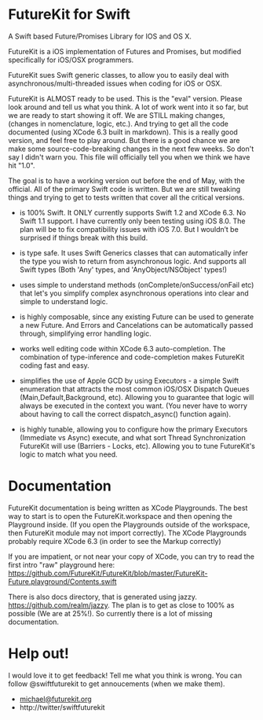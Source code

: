 # FutureKit for Swift
A Swift based Future/Promises Library for IOS and OS X.   


FutureKit is a iOS implementation of Futures and Promises, but modified specifically for iOS/OSX programmers.

FutureKit sues Swift generic classes, to allow you to easily deal with asynchronous/multi-threaded issues when coding for iOS or OSX.

FutureKit is ALMOST ready to be used.  This is the "eval" version.  Please look around and tell us what you think.  A lot of work went into it so far, but we are ready to start showing it off.  We are STILL making changes, (changes in nomenclature, logic, etc.).  And trying to get all the code documented (using XCode 6.3 built in markdown).  This is a really good version, and feel free to play around.  But there is a good chance we are make some source-code-breaking changes in the next few weeks.  So don't say I didn't warn you.  This file will officially tell you when we think we have hit "1.0".   

The goal is to have a working version out before the end of May, with the official.  All of the primary Swift code is written.  But we are still tweaking things and trying to get to tests written that cover all the critical versions.

- is 100% Swift.  It ONLY currently supports Swift 1.2 and XCode 6.3.  No Swift 1.1 support.  I have currently only been testing using iOS 8.0.  The plan will be to fix compatibility issues with iOS 7.0.  But I wouldn’t be surprised if things break with this build.

- is type safe.  It uses Swift Generics classes that can automatically infer the type you wish to return from asynchronous logic.  And supports all Swift types (Both 'Any' types, and 'AnyObject/NSObject' types!)

- uses simple to understand methods (onComplete/onSuccess/onFail etc) that let's you simplify complex asynchronous operations into clear and simple to understand logic.

- is highly composable, since any existing Future can be used to generate a new Future.  And Errors and Cancelations can be automatically passed through, simplifying error handling logic.  

- works well editing code within XCode 6.3 auto-completion.  The combination of type-inference and code-completion makes FutureKit coding fast and easy.

- simplifies the use of Apple GCD by using Executors - a simple Swift enumeration that attracts the most common iOS/OSX Dispatch Queues (Main,Default,Background, etc).  Allowing you to guarantee that logic will always be executed in the context you want.  (You never have to worry about having to call the correct dispatch_async() function again).  
- is highly tunable, allowing you to configure how the primary Executors (Immediate vs Async) execute, and what sort Thread Synchronization FutureKit will use (Barriers - Locks, etc).  Allowing you to tune FutureKit's logic to match what you need.  



# Documentation

FutureKit documentation is being written as XCode Playgrounds.  The best way to start is to open the FutureKit.workspace and then opening the Playground inside.  (If you open the Playgrounds outside of the workspace, then FutureKit module may not import correctly).
The XCode Playgrounds probably require XCode 6.3 (in order to see the Markup correctly)

If you are impatient, or not near your copy of XCode, you can try to read the first intro "raw" playground here:
https://github.com/FutureKit/FutureKit/blob/master/FutureKit-Future.playground/Contents.swift

There is also docs directory, that is generated using jazzy. https://github.com/realm/jazzy.  The plan is to get as close to 100% as possible (We are at 25%!).  So currently there is a lot of missing documentation.

# Help out!  

I would love it to get feedback!  Tell me what you think is wrong.  You can follow @swiftfuturekit to get annoucements (when we make them).

- michael@futurekit.org
- http://twitter/swiftfuturekit


